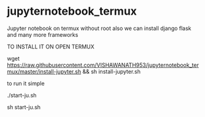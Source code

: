 # jupyternotebook_termux
Jupyter notebook on termux without root also we can install django flask and many more frameworks



TO INSTALL IT ON OPEN TERMUX

 
  wget https://raw.githubusercontent.com/VISHAWANATH953/jupyternotebook_termux/master/install-jupyter.sh && sh install-jupyter.sh
  
  to run it simple 
  
  ./start-ju.sh
  
  sh start-ju.sh
